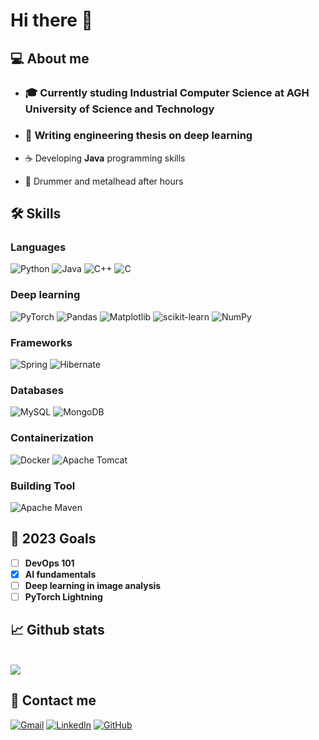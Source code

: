 # Hi there 👋

## 💻 About me
- ### 🎓 Currently studing Industrial Computer Science at AGH University of Science and Technology

- ###  📝 Writing engineering thesis on deep learning

- ☕ Developing **Java** programming skills

<!-- - 🔭 Working as a backend dev is my dream -->

- 🥁 Drummer and metalhead after hours

<!--- 🔨 Getting (sh)it done-->

## 🛠️ Skills

### Languages
![Python](https://img.shields.io/badge/python-3670A0?style=for-the-badge&logo=python&logoColor=ffdd54)
![Java](https://img.shields.io/badge/java-%23ED8B00.svg?style=for-the-badge&logo=openjdk&logoColor=white)
![C++](https://img.shields.io/badge/c++-%2300599C.svg?style=for-the-badge&logo=c%2B%2B&logoColor=white)
![C](https://img.shields.io/badge/c-%2300599C.svg?style=for-the-badge&logo=c&logoColor=white)

### Deep learning
![PyTorch](https://img.shields.io/badge/PyTorch-%23EE4C2C.svg?style=for-the-badge&logo=PyTorch&logoColor=white)
![Pandas](https://img.shields.io/badge/pandas-%23150458.svg?style=for-the-badge&logo=pandas&logoColor=white)
![Matplotlib](https://img.shields.io/badge/Matplotlib-%23ffffff.svg?style=for-the-badge&logo=Matplotlib&logoColor=black)
![scikit-learn](https://img.shields.io/badge/scikit--learn-%23F7931E.svg?style=for-the-badge&logo=scikit-learn&logoColor=white)
![NumPy](https://img.shields.io/badge/numpy-%23013243.svg?style=for-the-badge&logo=numpy&logoColor=white)

### Frameworks
![Spring](https://img.shields.io/badge/spring-%236DB33F.svg?style=for-the-badge&logo=spring&logoColor=white)
![Hibernate](https://img.shields.io/badge/Hibernate-59666C?style=for-the-badge&logo=Hibernate&logoColor=white)

### Databases
![MySQL](https://img.shields.io/badge/mysql-%2300f.svg?style=for-the-badge&logo=mysql&logoColor=white)
![MongoDB](https://img.shields.io/badge/MongoDB-%234ea94b.svg?style=for-the-badge&logo=mongodb&logoColor=white)

### Containerization
![Docker](https://img.shields.io/badge/docker-%230db7ed.svg?style=for-the-badge&logo=docker&logoColor=white)
![Apache Tomcat](https://img.shields.io/badge/apache%20tomcat-%23F8DC75.svg?style=for-the-badge&logo=apache-tomcat&logoColor=black)

### Building Tool
![Apache Maven](https://img.shields.io/badge/Apache%20Maven-C71A36?style=for-the-badge&logo=Apache%20Maven&logoColor=white)


## 🎯 2023 Goals
- [ ] **DevOps 101**
- [X] **AI fundamentals**
- [ ] **Deep learning in image analysis**
- [ ] **PyTorch Lightning**

## 📈 Github stats
<div>
</br>
<img src=https://github-readme-stats.vercel.app/api/top-langs/?username=kocos12&hide_progress=true&layout=compact&theme=tokyonight&langs_count=4>
</br>
<!-- <img src=https://github-readme-stats.vercel.app/api?username=kocos12&theme=tokyonight> -->
</div>

## 🔗 Contact me
[![Gmail](https://img.shields.io/badge/Gmail-D14836?style=for-the-badge&logo=gmail&logoColor=white)](mailto:wojcik.michal.2001@gmail.com)
[![LinkedIn](https://img.shields.io/badge/linkedin-%230077B5.svg?style=for-the-badge&logo=linkedin&logoColor=white)](https://www.linkedin.com/in/michal-wojcik-linked-in)
[![GitHub](https://img.shields.io/badge/github-%23121011.svg?style=for-the-badge&logo=github&logoColor=white)](https://github.com/kocos12)
